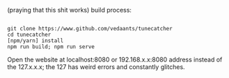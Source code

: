 (praying that this shit works)
build process: 

<code>
git clone https://www.github.com/vedaants/tunecatcher
cd tunecatcher
[npm/yarn] install
npm run build; npm run serve
</code>

Open the website at localhost:8080 or 192.168.x.x:8080 address instead of the 127.x.x.x; the 127 has weird errors and constantly glitches.  

